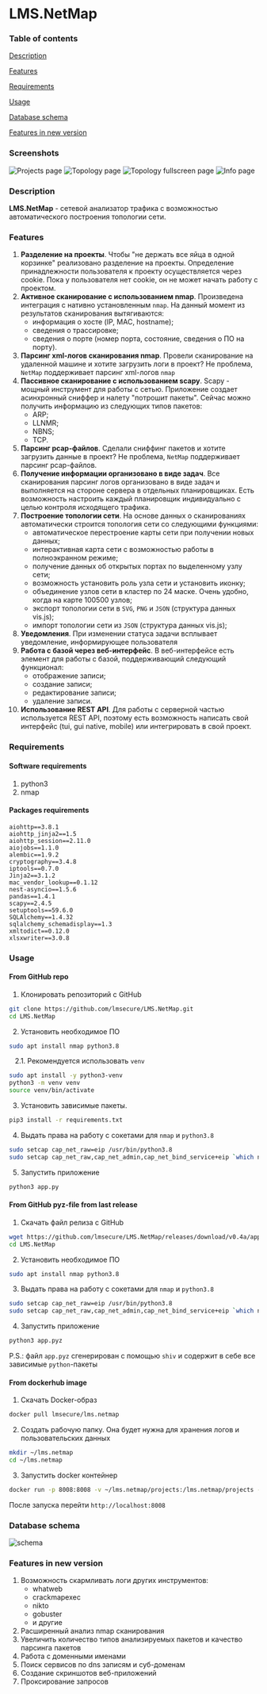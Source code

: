 # **LMS.NetMap**

### Table of contents
[Description](#description)

[Features](#features)

[Requirements](#requirements)

[Usage](#usage)

[Database schema](#database-schema)

[Features in new version](#features-in-new-version)

### Screenshots
![Projects page](src/docs/scr1.png)
![Topology page](src/docs/scr2.png)
![Topology fullscreen page](src/docs/scr3.png)
![Info page](src/docs/scr4.png)

### Description
**LMS.NetMap** - сетевой анализатор трафика с возможностью автоматического построения топологии сети. 

### Features
1. **Разделение на проекты**. Чтобы "не держать все яйца в одной корзинке" реализовано разделение на проекты. Определение принадлежности пользователя к проекту осуществляется через cookie. Пока у пользователя нет cookie, он не может начать работу с проектом.
1. **Активное сканирование с использованием nmap**. Произведена интеграция с нативно установленным `nmap`. На данный момент из результатов сканирования вытягиваются:
    - информация о хосте (IP, MAC, hostname);
    - сведения о трассировке;
    - сведения о порте (номер порта, состояние, сведения о ПО на порту).
1. **Парсинг xml-логов сканирования nmap**. Провели сканирование на удаленной машине и хотите загрузить логи в проект? Не проблема, `NetMap` поддерживает парсинг xml-логов `nmap`
1. **Пассивное сканирование с использованием scapy**. Scapy - мощный инструмент для работы с сетью. Приложение создает асинхронный сниффер и налету "потрошит пакеты". Сейчас можно получить информацию из следующих типов пакетов:
    - ARP;
    - LLNMR;
    - NBNS;
    - TCP.
1. **Парсинг pcap-файлов**. Сделали сниффинг пакетов и хотите загрузить данные в проект? Не проблема, `NetMap` поддерживает парсинг pcap-файлов.
1. **Получение информации организовано в виде задач**. Все сканирования парсинг логов организовано в виде задач и выполняется на стороне сервера в отдельных планировщиках. Есть возможность настроить каждый планировщик индивидуально с целью контроля исходящего трафика.
1. **Построение топологии сети**. На основе данных о сканированиях автоматически строится топология сети со следующими функциями:
    - автоматическое перестроение карты сети при получении новых данных;
    - интерактивная карта сети с возможностью работы в полноэкранном режиме;
    - получение данных об открытых портах по выделенному узлу сети;
    - возможность установить роль узла сети и установить иконку;
    - объединение узлов сети в кластер по 24 маске. Очень удобно, когда на карте 100500 узлов;
    - экспорт топологии сети в `SVG`, `PNG` и `JSON` (структура данных vis.js);
    - импорт топологии сети из `JSON` (структура данных vis.js);
1. **Уведомления**. При изменении статуса задачи всплывает уведомление, информирующее пользователя
1. **Работа с базой через веб-интерфейс**. В веб-интерфейсе есть элемент для работы с базой, поддерживающий следующий функционал:
    - отображение записи;
    - создание записи;
    - редактирование записи;
    - удаление записи.
1. **Использование REST API**. Для работы с серверной частью используется REST API, поэтому есть возможность написать свой интерфейс (tui, gui native, mobile) или интегрировать в свой проект.

### Requirements
#### Software requirements
1. python3
1. nmap

#### Packages requirements

```
aiohttp==3.8.1
aiohttp_jinja2==1.5
aiohttp_session==2.11.0
aiojobs==1.1.0
alembic==1.9.2
cryptography==3.4.8
iptools==0.7.0
Jinja2==3.1.2
mac_vendor_lookup==0.1.12
nest-asyncio==1.5.6
pandas==1.4.1
scapy==2.4.5
setuptools==59.6.0
SQLAlchemy==1.4.32
sqlalchemy_schemadisplay==1.3
xmltodict==0.12.0
xlsxwriter==3.0.8
```
### Usage
#### From GitHub repo
1. Клонировать репозиторий с GitHub 
```bash
git clone https://github.com/lmsecure/LMS.NetMap.git
cd LMS.NetMap
```
2. Установить необходимое ПО
```bash
sudo apt install nmap python3.8
```
&nbsp;&nbsp;&nbsp;2.1. Рекомендуется использовать `venv`
```bash
sudo apt install -y python3-venv
python3 -m venv venv
source venv/bin/activate
```
3. Установить зависимые пакеты. 
```bash
pip3 install -r requirements.txt
```
4. Выдать права на работу с сокетами для `nmap` и `python3.8`
```bash
sudo setcap cap_net_raw=eip /usr/bin/python3.8
sudo setcap cap_net_raw,cap_net_admin,cap_net_bind_service+eip `which nmap`
```
5. Запустить приложение
```bash
python3 app.py
```
#### From GitHub pyz-file from last release
1. Скачать файл релиза с GitHub 
```bash
wget https://github.com/lmsecure/LMS.NetMap/releases/download/v0.4a/app-v0.4a.pyz
cd LMS.NetMap
```
2. Установить необходимое ПО
```bash
sudo apt install nmap python3.8
```
3. Выдать права на работу с сокетами для `nmap` и `python3.8`
```bash
sudo setcap cap_net_raw=eip /usr/bin/python3.8
sudo setcap cap_net_raw,cap_net_admin,cap_net_bind_service+eip `which nmap`
```
4. Запустить приложение
```bash
python3 app.pyz
```

P.S.: файл `app.pyz` сгенерирован с помощью `shiv` и содержит в себе все зависимые `python`-пакеты
#### From dockerhub image
1. Скачать Docker-образ
```bash
docker pull lmsecure/lms.netmap
```
2. Создать рабочую папку. Она будет нужна для хранения логов и пользовательских данных
```bash
mkdir ~/lms.netmap
cd ~/lms.netmap
```
3. Запустить docker контейнер
```bash
docker run -p 8008:8008 -v ~/lms.netmap/projects:/lms.netmap/projects -v ~/lms.netmap/logs:/lms.netmap/logs -d lmsecure/lms.netmap:latest
```
После запуска перейти `http://localhost:8008`


### Database schema
![schema](src/docs/db_schema_full.png)

### Features in new version
1. Возможность скармливать логи других инструментов:
    - whatweb
    - crackmapexec
    - nikto
    - gobuster
    - и другие
1. Расширенный анализ nmap сканирования
1. Увеличить количество типов анализируемых пакетов и качество парсинга пакетов
1. Работа с доменными именами
1. Поиск сервисов по dns записям и суб-доменам
1. Создание скриншотов веб-приложений
1. Проксирование запросов

